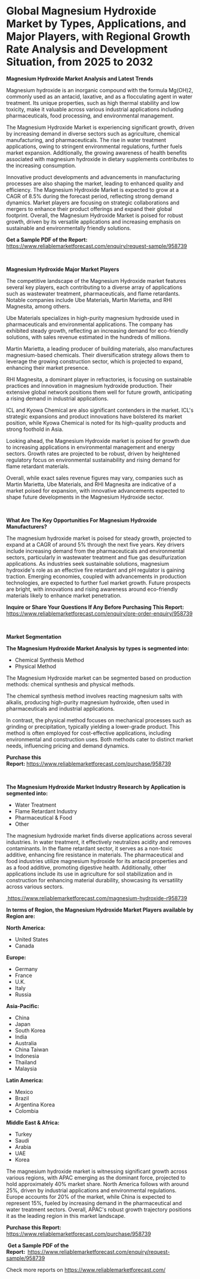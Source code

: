 <p><h1>Global Magnesium Hydroxide Market by Types, Applications, and Major Players, with Regional Growth Rate Analysis and Development Situation, from 2025 to 2032</h1></p><p><strong>Magnesium Hydroxide Market Analysis and Latest Trends</strong></p>
<p><p>Magnesium hydroxide is an inorganic compound with the formula Mg(OH)2, commonly used as an antacid, laxative, and as a flocculating agent in water treatment. Its unique properties, such as high thermal stability and low toxicity, make it valuable across various industrial applications including pharmaceuticals, food processing, and environmental management.</p><p>The Magnesium Hydroxide Market is experiencing significant growth, driven by increasing demand in diverse sectors such as agriculture, chemical manufacturing, and pharmaceuticals. The rise in water treatment applications, owing to stringent environmental regulations, further fuels market expansion. Additionally, the growing awareness of health benefits associated with magnesium hydroxide in dietary supplements contributes to the increasing consumption.</p><p>Innovative product developments and advancements in manufacturing processes are also shaping the market, leading to enhanced quality and efficiency. The Magnesium Hydroxide Market is expected to grow at a CAGR of 8.5% during the forecast period, reflecting strong demand dynamics. Market players are focusing on strategic collaborations and mergers to enhance their product offerings and expand their global footprint. Overall, the Magnesium Hydroxide Market is poised for robust growth, driven by its versatile applications and increasing emphasis on sustainable and environmentally friendly solutions.</p></p>
<p><strong>Get a Sample PDF of the Report:&nbsp;</strong> <a href="https://www.reliablemarketforecast.com/enquiry/request-sample/958739?utm_campaign=1097&utm_medium=2&utm_source=Github&utm_content=ia&utm_term=30012025&utm_id=magnesium-hydroxide">https://www.reliablemarketforecast.com/enquiry/request-sample/958739</a></p>
<p>&nbsp;</p>
<p><strong>Magnesium Hydroxide Major Market Players</strong></p>
<p><p>The competitive landscape of the Magnesium Hydroxide market features several key players, each contributing to a diverse array of applications such as wastewater treatment, pharmaceuticals, and flame retardants. Notable companies include Ube Materials, Martin Marietta, and RHI Magnesita, among others.</p><p>Ube Materials specializes in high-purity magnesium hydroxide used in pharmaceuticals and environmental applications. The company has exhibited steady growth, reflecting an increasing demand for eco-friendly solutions, with sales revenue estimated in the hundreds of millions.</p><p>Martin Marietta, a leading producer of building materials, also manufactures magnesium-based chemicals. Their diversification strategy allows them to leverage the growing construction sector, which is projected to expand, enhancing their market presence.</p><p>RHI Magnesita, a dominant player in refractories, is focusing on sustainable practices and innovation in magnesium hydroxide production. Their extensive global network positions them well for future growth, anticipating a rising demand in industrial applications.</p><p>ICL and Kyowa Chemical are also significant contenders in the market. ICL's strategic expansions and product innovations have bolstered its market position, while Kyowa Chemical is noted for its high-quality products and strong foothold in Asia.</p><p>Looking ahead, the Magnesium Hydroxide market is poised for growth due to increasing applications in environmental management and energy sectors. Growth rates are projected to be robust, driven by heightened regulatory focus on environmental sustainability and rising demand for flame retardant materials.</p><p>Overall, while exact sales revenue figures may vary, companies such as Martin Marietta, Ube Materials, and RHI Magnesita are indicative of a market poised for expansion, with innovative advancements expected to shape future developments in the Magnesium Hydroxide sector.</p></p>
<p>&nbsp;</p>
<p><strong>What Are The Key Opportunities For Magnesium Hydroxide Manufacturers?</strong></p>
<p><p>The magnesium hydroxide market is poised for steady growth, projected to expand at a CAGR of around 5% through the next five years. Key drivers include increasing demand from the pharmaceuticals and environmental sectors, particularly in wastewater treatment and flue gas desulfurization applications. As industries seek sustainable solutions, magnesium hydroxide's role as an effective fire retardant and pH regulator is gaining traction. Emerging economies, coupled with advancements in production technologies, are expected to further fuel market growth. Future prospects are bright, with innovations and rising awareness around eco-friendly materials likely to enhance market penetration.</p></p>
<p><strong>Inquire or Share Your Questions If Any Before Purchasing This Report:</strong> <a href="https://www.reliablemarketforecast.com/enquiry/pre-order-enquiry/958739?utm_campaign=1097&utm_medium=2&utm_source=Github&utm_content=ia&utm_term=30012025&utm_id=magnesium-hydroxide">https://www.reliablemarketforecast.com/enquiry/pre-order-enquiry/958739</a></p>
<p>&nbsp;</p>
<p><strong>Market Segmentation</strong></p>
<p><strong>The Magnesium Hydroxide Market Analysis by types is segmented into:</strong></p>
<p><ul><li>Chemical Synthesis Method</li><li>Physical Method</li></ul></p>
<p><p>The Magnesium Hydroxide market can be segmented based on production methods: chemical synthesis and physical methods. </p><p>The chemical synthesis method involves reacting magnesium salts with alkalis, producing high-purity magnesium hydroxide, often used in pharmaceuticals and industrial applications. </p><p>In contrast, the physical method focuses on mechanical processes such as grinding or precipitation, typically yielding a lower-grade product. This method is often employed for cost-effective applications, including environmental and construction uses. Both methods cater to distinct market needs, influencing pricing and demand dynamics.</p></p>
<p><strong>Purchase this Report:&nbsp;</strong><a href="https://www.reliablemarketforecast.com/purchase/958739?utm_campaign=1097&utm_medium=2&utm_source=Github&utm_content=ia&utm_term=30012025&utm_id=magnesium-hydroxide">https://www.reliablemarketforecast.com/purchase/958739</a></p>
<p>&nbsp;</p>
<p><strong>The Magnesium Hydroxide Market Industry Research by Application is segmented into:</strong></p>
<p><ul><li>Water Treatment</li><li>Flame Retardant Industry</li><li>Pharmaceutical & Food</li><li>Other</li></ul></p>
<p><p>The magnesium hydroxide market finds diverse applications across several industries. In water treatment, it effectively neutralizes acidity and removes contaminants. In the flame retardant sector, it serves as a non-toxic additive, enhancing fire resistance in materials. The pharmaceutical and food industries utilize magnesium hydroxide for its antacid properties and as a food additive, promoting digestive health. Additionally, other applications include its use in agriculture for soil stabilization and in construction for enhancing material durability, showcasing its versatility across various sectors.</p></p>
<p><a href="https://www.reliablemarketforecast.com/magnesium-hydroxide-r958739?utm_campaign=1097&utm_medium=2&utm_source=Github&utm_content=ia&utm_term=30012025&utm_id=magnesium-hydroxide">&nbsp;https://www.reliablemarketforecast.com/magnesium-hydroxide-r958739</a></p>
<p><strong>In terms of Region, the Magnesium Hydroxide Market Players available by Region are:</strong></p>
<p>
    <p> <strong> North America: </strong>
        <ul>
            <li>United States</li>
            <li>Canada</li>
        </ul>
        </p> 
    <p> <strong> Europe: </strong>
        <ul>
            <li>Germany</li>
            <li>France</li>
            <li>U.K.</li>
            <li>Italy</li>
            <li>Russia</li>
        </ul>
        </p> 
    <p> <strong> Asia-Pacific: </strong>
        <ul>
            <li>China</li>
            <li>Japan</li>
            <li>South Korea</li>
            <li>India</li>
            <li>Australia</li>
            <li>China Taiwan</li>
            <li>Indonesia</li>
            <li>Thailand</li>
            <li>Malaysia</li>
        </ul>
        </p> 
    <p> <strong> Latin America: </strong>
        <ul>
            <li>Mexico</li>
            <li>Brazil</li>
            <li>Argentina Korea</li>
            <li>Colombia</li>
        </ul>
        </p> 
    <p> <strong> Middle East & Africa: </strong>
        <ul>
            <li>Turkey</li>
            <li>Saudi</li>
            <li>Arabia</li>
            <li>UAE</li>
            <li>Korea</li>
        </ul>
    </p>
    </p>
<p><p>The magnesium hydroxide market is witnessing significant growth across various regions, with APAC emerging as the dominant force, projected to hold approximately 40% market share. North America follows with around 25%, driven by industrial applications and environmental regulations. Europe accounts for 20% of the market, while China is expected to represent 15%, fueled by increasing demand in the pharmaceutical and water treatment sectors. Overall, APAC's robust growth trajectory positions it as the leading region in this market landscape.</p></p>
<p><strong>Purchase this Report: </strong><a href="https://www.reliablemarketforecast.com/purchase/958739?utm_campaign=1097&utm_medium=2&utm_source=Github&utm_content=ia&utm_term=30012025&utm_id=magnesium-hydroxide">https://www.reliablemarketforecast.com/purchase/958739</a></p>
<p>&nbsp;<strong>Get a Sample PDF of the Report:&nbsp;&nbsp;</strong><a href="https://www.reliablemarketforecast.com/enquiry/request-sample/958739?utm_campaign=1097&utm_medium=2&utm_source=Github&utm_content=ia&utm_term=30012025&utm_id=magnesium-hydroxide">https://www.reliablemarketforecast.com/enquiry/request-sample/958739</a></p>
<p><strong></strong></p>
<p>Check more reports on <a href="https://www.reliablemarketforecast.com/?utm_campaign=1097&utm_medium=2&utm_source=Github&utm_content=ia&utm_term=30012025&utm_id=magnesium-hydroxide">https://www.reliablemarketforecast.com/</a></p>
